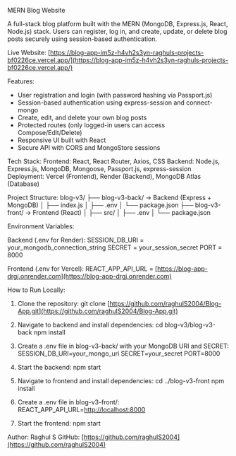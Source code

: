 
MERN Blog Website

A full-stack blog platform built with the MERN (MongoDB, Express.js, React, Node.js) stack. Users can register, log in, and create, update, or delete blog posts securely using session-based authentication.

Live Website: [https://blog-app-im5z-h4vh2s3yn-raghuls-projects-bf0226ce.vercel.app/](https://blog-app-im5z-h4vh2s3yn-raghuls-projects-bf0226ce.vercel.app/)

Features:

* User registration and login (with password hashing via Passport.js)
* Session-based authentication using express-session and connect-mongo
* Create, edit, and delete your own blog posts
* Protected routes (only logged-in users can access Compose/Edit/Delete)
* Responsive UI built with React
* Secure API with CORS and MongoStore sessions

Tech Stack:
Frontend: React, React Router, Axios, CSS
Backend: Node.js, Express.js, MongoDB, Mongoose, Passport.js, express-session
Deployment: Vercel (Frontend), Render (Backend), MongoDB Atlas (Database)

Project Structure:
blog-v3/
├── blog-v3-back/       -> Backend (Express + MongoDB)
│   ├── index.js
│   ├── .env
│   └── package.json
├── blog-v3-front/      -> Frontend (React)
│   ├── src/
│   ├── .env
│   └── package.json

Environment Variables:

Backend (.env for Render):
SESSION\_DB\_URI = your\_mongodb\_connection\_string
SECRET = your\_session\_secret
PORT = 8000

Frontend (.env for Vercel):
REACT\_APP\_API\_URL = [https://blog-app-drgj.onrender.com](https://blog-app-drgj.onrender.com)

How to Run Locally:

1. Clone the repository:
   git clone [https://github.com/raghulS2004/Blog-App.git](https://github.com/raghulS2004/Blog-App.git)

2. Navigate to backend and install dependencies:
   cd blog-v3/blog-v3-back
   npm install

3. Create a .env file in blog-v3-back/ with your MongoDB URI and SECRET:
   SESSION\_DB\_URI=your\_mongo\_uri
   SECRET=your\_secret
   PORT=8000

4. Start the backend:
   npm start

5. Navigate to frontend and install dependencies:
   cd ../blog-v3-front
   npm install

6. Create a .env file in blog-v3-front/:
   REACT\_APP\_API\_URL=[http://localhost:8000](http://localhost:8000)

7. Start the frontend:
   npm start

Author:
Raghul S
GitHub: [https://github.com/raghulS2004](https://github.com/raghulS2004)

